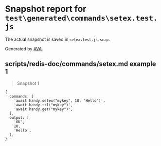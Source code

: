 # Snapshot report for `test\generated\commands\setex.test.js`

The actual snapshot is saved in `setex.test.js.snap`.

Generated by [AVA](https://ava.li).

## scripts/redis-doc/commands/setex.md example 1

> Snapshot 1

    {
      commands: [
        'await handy.setex("mykey", 10, "Hello")',
        'await handy.ttl("mykey")',
        'await handy.get("mykey")',
      ],
      output: [
        'OK',
        10,
        'Hello',
      ],
    }
